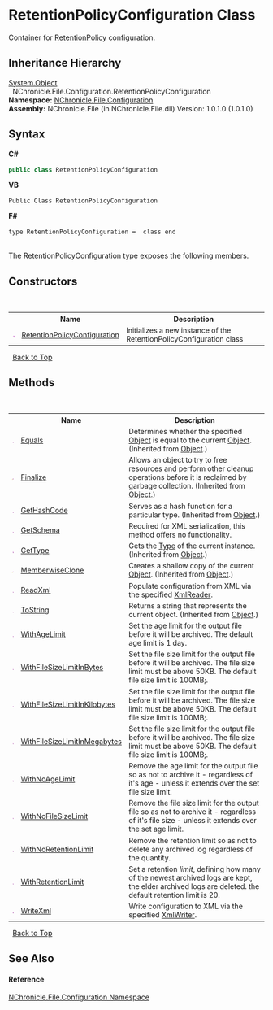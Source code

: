 # RetentionPolicyConfiguration Class
 

Container for <a href="T_NChronicle_File_RetentionPolicy.md">RetentionPolicy</a> configuration.


## Inheritance Hierarchy
<a href="http://msdn2.microsoft.com/en-us/library/e5kfa45b" target="_blank">System.Object</a><br />&nbsp;&nbsp;NChronicle.File.Configuration.RetentionPolicyConfiguration<br />
**Namespace:**&nbsp;<a href="N_NChronicle_File_Configuration.md">NChronicle.File.Configuration</a><br />**Assembly:**&nbsp;NChronicle.File (in NChronicle.File.dll) Version: 1.0.1.0 (1.0.1.0)

## Syntax

**C#**<br />
``` C#
public class RetentionPolicyConfiguration
```

**VB**<br />
``` VB
Public Class RetentionPolicyConfiguration
```

**F#**<br />
``` F#
type RetentionPolicyConfiguration =  class end
```

<br />
The RetentionPolicyConfiguration type exposes the following members.


## Constructors
&nbsp;<table><tr><th></th><th>Name</th><th>Description</th></tr><tr><td>![Public method](media/pubmethod.gif "Public method")</td><td><a href="M_NChronicle_File_Configuration_RetentionPolicyConfiguration__ctor.md">RetentionPolicyConfiguration</a></td><td>
Initializes a new instance of the RetentionPolicyConfiguration class</td></tr></table>&nbsp;
<a href="#retentionpolicyconfiguration-class">Back to Top</a>

## Methods
&nbsp;<table><tr><th></th><th>Name</th><th>Description</th></tr><tr><td>![Public method](media/pubmethod.gif "Public method")</td><td><a href="http://msdn2.microsoft.com/en-us/library/bsc2ak47" target="_blank">Equals</a></td><td>
Determines whether the specified <a href="http://msdn2.microsoft.com/en-us/library/e5kfa45b" target="_blank">Object</a> is equal to the current <a href="http://msdn2.microsoft.com/en-us/library/e5kfa45b" target="_blank">Object</a>.
 (Inherited from <a href="http://msdn2.microsoft.com/en-us/library/e5kfa45b" target="_blank">Object</a>.)</td></tr><tr><td>![Protected method](media/protmethod.gif "Protected method")</td><td><a href="http://msdn2.microsoft.com/en-us/library/4k87zsw7" target="_blank">Finalize</a></td><td>
Allows an object to try to free resources and perform other cleanup operations before it is reclaimed by garbage collection.
 (Inherited from <a href="http://msdn2.microsoft.com/en-us/library/e5kfa45b" target="_blank">Object</a>.)</td></tr><tr><td>![Public method](media/pubmethod.gif "Public method")</td><td><a href="http://msdn2.microsoft.com/en-us/library/zdee4b3y" target="_blank">GetHashCode</a></td><td>
Serves as a hash function for a particular type.
 (Inherited from <a href="http://msdn2.microsoft.com/en-us/library/e5kfa45b" target="_blank">Object</a>.)</td></tr><tr><td>![Public method](media/pubmethod.gif "Public method")</td><td><a href="M_NChronicle_File_Configuration_RetentionPolicyConfiguration_GetSchema.md">GetSchema</a></td><td>
Required for XML serialization, this method offers no functionality.</td></tr><tr><td>![Public method](media/pubmethod.gif "Public method")</td><td><a href="http://msdn2.microsoft.com/en-us/library/dfwy45w9" target="_blank">GetType</a></td><td>
Gets the <a href="http://msdn2.microsoft.com/en-us/library/42892f65" target="_blank">Type</a> of the current instance.
 (Inherited from <a href="http://msdn2.microsoft.com/en-us/library/e5kfa45b" target="_blank">Object</a>.)</td></tr><tr><td>![Protected method](media/protmethod.gif "Protected method")</td><td><a href="http://msdn2.microsoft.com/en-us/library/57ctke0a" target="_blank">MemberwiseClone</a></td><td>
Creates a shallow copy of the current <a href="http://msdn2.microsoft.com/en-us/library/e5kfa45b" target="_blank">Object</a>.
 (Inherited from <a href="http://msdn2.microsoft.com/en-us/library/e5kfa45b" target="_blank">Object</a>.)</td></tr><tr><td>![Public method](media/pubmethod.gif "Public method")</td><td><a href="M_NChronicle_File_Configuration_RetentionPolicyConfiguration_ReadXml.md">ReadXml</a></td><td>
Populate configuration from XML via the specified <a href="http://msdn2.microsoft.com/en-us/library/b8a5e1s5" target="_blank">XmlReader</a>.</td></tr><tr><td>![Public method](media/pubmethod.gif "Public method")</td><td><a href="http://msdn2.microsoft.com/en-us/library/7bxwbwt2" target="_blank">ToString</a></td><td>
Returns a string that represents the current object.
 (Inherited from <a href="http://msdn2.microsoft.com/en-us/library/e5kfa45b" target="_blank">Object</a>.)</td></tr><tr><td>![Public method](media/pubmethod.gif "Public method")</td><td><a href="M_NChronicle_File_Configuration_RetentionPolicyConfiguration_WithAgeLimit.md">WithAgeLimit</a></td><td>
Set the age limit for the output file before it will be archived. The default age limit is 1 day.</td></tr><tr><td>![Public method](media/pubmethod.gif "Public method")</td><td><a href="M_NChronicle_File_Configuration_RetentionPolicyConfiguration_WithFileSizeLimitInBytes.md">WithFileSizeLimitInBytes</a></td><td>
Set the file size limit for the output file before it will be archived. The file size limit must be above 50KB. The default file size limit is 100MB;.</td></tr><tr><td>![Public method](media/pubmethod.gif "Public method")</td><td><a href="M_NChronicle_File_Configuration_RetentionPolicyConfiguration_WithFileSizeLimitInKilobytes.md">WithFileSizeLimitInKilobytes</a></td><td>
Set the file size limit for the output file before it will be archived. The file size limit must be above 50KB. The default file size limit is 100MB;.</td></tr><tr><td>![Public method](media/pubmethod.gif "Public method")</td><td><a href="M_NChronicle_File_Configuration_RetentionPolicyConfiguration_WithFileSizeLimitInMegabytes.md">WithFileSizeLimitInMegabytes</a></td><td>
Set the file size limit for the output file before it will be archived. The file size limit must be above 50KB. The default file size limit is 100MB;.</td></tr><tr><td>![Public method](media/pubmethod.gif "Public method")</td><td><a href="M_NChronicle_File_Configuration_RetentionPolicyConfiguration_WithNoAgeLimit.md">WithNoAgeLimit</a></td><td>
Remove the age limit for the output file so as not to archive it - regardless of it's age - unless it extends over the set file size limit.</td></tr><tr><td>![Public method](media/pubmethod.gif "Public method")</td><td><a href="M_NChronicle_File_Configuration_RetentionPolicyConfiguration_WithNoFileSizeLimit.md">WithNoFileSizeLimit</a></td><td>
Remove the file size limit for the output file so as not to archive it - regardless of it's file size - unless it extends over the set age limit.</td></tr><tr><td>![Public method](media/pubmethod.gif "Public method")</td><td><a href="M_NChronicle_File_Configuration_RetentionPolicyConfiguration_WithNoRetentionLimit.md">WithNoRetentionLimit</a></td><td>
Remove the retention limit so as not to delete any archived log regardless of the quantity.</td></tr><tr><td>![Public method](media/pubmethod.gif "Public method")</td><td><a href="M_NChronicle_File_Configuration_RetentionPolicyConfiguration_WithRetentionLimit.md">WithRetentionLimit</a></td><td>
Set a retention *limit*, defining how many of the newest archived logs are kept, the elder archived logs are deleted. the default retention limit is 20.</td></tr><tr><td>![Public method](media/pubmethod.gif "Public method")</td><td><a href="M_NChronicle_File_Configuration_RetentionPolicyConfiguration_WriteXml.md">WriteXml</a></td><td>
Write configuration to XML via the specified <a href="http://msdn2.microsoft.com/en-us/library/5y8188ze" target="_blank">XmlWriter</a>.</td></tr></table>&nbsp;
<a href="#retentionpolicyconfiguration-class">Back to Top</a>

## See Also


#### Reference
<a href="N_NChronicle_File_Configuration.md">NChronicle.File.Configuration Namespace</a><br />
